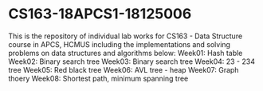 # CS163-18APCS1-18125006
This is the repository of individual lab works for CS163 - Data Structure course in APCS, HCMUS including the implementations and solving problems on data structures and algorithms below:
Week01: Hash table
Week02: Binary search tree
Week03: Binary search tree
Week04: 23 - 234 tree
Week05: Red black tree
Week06: AVL tree - heap
Week07: Graph thoery
Week08: Shortest path, minimum spanning tree
